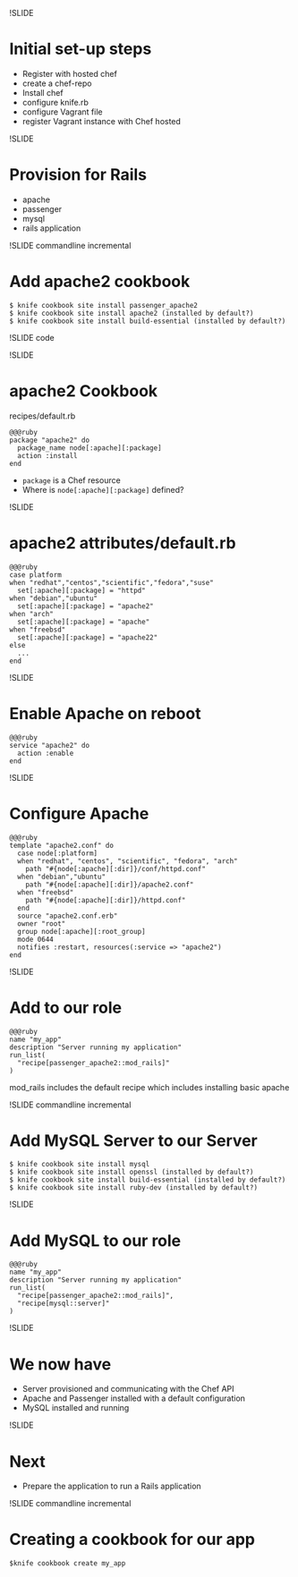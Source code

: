 !SLIDE
# Initial set-up steps #

* Register with hosted chef
* create a chef-repo
* Install chef
* configure knife.rb
* configure Vagrant file
* register Vagrant instance with Chef hosted

!SLIDE 
# Provision for Rails #

* apache
* passenger
* mysql
* rails application

!SLIDE commandline incremental
# Add apache2 cookbook #

    $ knife cookbook site install passenger_apache2
    $ knife cookbook site install apache2 (installed by default?)
    $ knife cookbook site install build-essential (installed by default?)

!SLIDE code

!SLIDE 
# apache2 Cookbook #

recipes/default.rb

    @@@ruby
    package "apache2" do
      package_name node[:apache][:package]
      action :install
    end

* `package` is a Chef resource
* Where is `node[:apache][:package]` defined?

!SLIDE
# apache2 attributes/default.rb #

    @@@ruby
    case platform
    when "redhat","centos","scientific","fedora","suse"
      set[:apache][:package] = "httpd"
    when "debian","ubuntu"
      set[:apache][:package] = "apache2"
    when "arch"
      set[:apache][:package] = "apache"
    when "freebsd"
      set[:apache][:package] = "apache22"
    else
      ...
    end
 
 
 
!SLIDE
# Enable Apache on reboot 

    @@@ruby
    service "apache2" do
      action :enable
    end  

!SLIDE
# Configure Apache #

    @@@ruby
    template "apache2.conf" do
      case node[:platform]
      when "redhat", "centos", "scientific", "fedora", "arch"
        path "#{node[:apache][:dir]}/conf/httpd.conf"
      when "debian","ubuntu"
        path "#{node[:apache][:dir]}/apache2.conf"
      when "freebsd"
        path "#{node[:apache][:dir]}/httpd.conf"
      end
      source "apache2.conf.erb"
      owner "root"
      group node[:apache][:root_group]
      mode 0644
      notifies :restart, resources(:service => "apache2")
    end

!SLIDE
# Add to our role #

    @@@ruby
    name "my_app"
    description "Server running my application"
    run_list(
      "recipe[passenger_apache2::mod_rails]"
    )

mod_rails includes the default recipe which includes installing basic apache

!SLIDE commandline incremental
# Add MySQL Server to our Server #

    $ knife cookbook site install mysql
    $ knife cookbook site install openssl (installed by default?)
    $ knife cookbook site install build-essential (installed by default?)
    $ knife cookbook site install ruby-dev (installed by default?)

!SLIDE
# Add MySQL to our role #

    @@@ruby
    name "my_app"
    description "Server running my application"
    run_list(
      "recipe[passenger_apache2::mod_rails]",
      "recipe[mysql::server]"
    )

!SLIDE
# We now have #

* Server provisioned and communicating with the Chef API
* Apache and Passenger installed with a default configuration
* MySQL installed and running

!SLIDE
# Next #

* Prepare the application to run a Rails application

!SLIDE commandline incremental
# Creating a cookbook for our app #

    $knife cookbook create my_app

